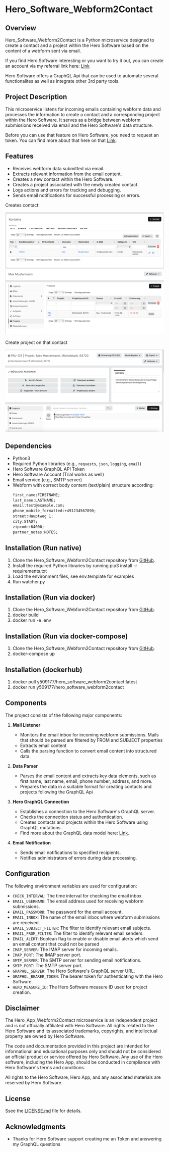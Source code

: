 # Hero_Software_Webform2Contact

## Overview
Hero_Software_Webform2Contact is a Python microservice designed to create a contact and a project within the Hero Software based on the content of a webform sent via email.

If you find Hero Software interesting or you want to try it out, you can create an account via my referral link here: [Link](https://hero-software.de/signup/helden-werben-helden?coupon=CzcIpg)

Hero Software offers a GraphQL Api that can be used to automate several functionalites as well as integrate other 3rd party tools.

## Project Description
This microservice listens for incoming emails containing webform data and processes the information to create a contact and a corresponding project within the Hero Software. It serves as a bridge between webform submissions received via email and the Hero Software's data structure.

Before you can use that feature on Hero Software, you need to request an token. You can find more about that here on that [Link](https://hero-software.de/api-doku/graphql-guide).

## Features
- Receives webform data submitted via email.
- Extracts relevant information from the email content.
- Creates a new contact within the Hero Software.
- Creates a project associated with the newly created contact.
- Logs actions and errors for tracking and debugging.
- Sends email notifications for successful processing or errors.


Creates contact:

![Contacts](/pics/contact.png)
![Contacts](/pics/contact_2.png)

Create project on that contact

![Projects](/pics/project.png)



## Dependencies
- Python3
- Required Python libraries (e.g., `requests`, `json`, `logging`, `email`)
- Hero Software GraphQL API Token
- Hero Software Account (Trial works as well)
- Email service (e.g., SMTP server)
- Webform with correct body content (text/plain) structure according:
    ```txt
    first_name:FIRSTNAME;
    last_name:LASTNAME;
    email:test@example.com;
    phone_mobile_formatted:+491234567890;
    street:Hauptweg 1;
    city:STADT;
    zipcode:64000;
    partner_notes:NOTES;
    ```

## Installation (Run native)
1. Clone the Hero_Software_Webform2Contact repository from [GitHub](https://github.com/your/repository).
2. Install the required Python libraries by running pip3 install -r requirements.txt
3. Load the environment files, see env.template for examples
4. Run watcher.py

## Installation (Run via docker)
1. Clone the Hero_Software_Webform2Contact repository from [GitHub](https://github.com/your/repository).
2. docker build
3. docker run -e .env

## Installation (Run via docker-compose)
1. Clone the Hero_Software_Webform2Contact repository from [GitHub](https://github.com/your/repository).
2. docker-compose up

## Installation (dockerhub)
1. docker pull y509177/hero_software_webform2contact:latest
2. docker run y509177/hero_software_webform2contact

## Components
The project consists of the following major components:

1. **Mail Listener**
   - Monitors the email inbox for incoming webform submissions. Mails that should be parsed are filtered by FROM and SUBJECT properties
   - Extracts email content
   - Calls the parsing function to convert email content into structured data.

2. **Data Parser**
   - Parses the email content and extracts key data elements, such as first name, last name, email, phone number, address, and more.
   - Prepares the data in a suitable format for creating contacts and projects following the GraphQL Api

3. **Hero GraphQL Connection**
   - Establishes a connection to the Hero Software's GraphQL server.
   - Checks the connection status and authentication.
   - Creates contacts and projects within the Hero Software using GraphQL mutations.
   - Find more about the GraphQL data model here: [Link](https://support.hero-software.de/hc/de/sections/360002779531-Schnittstellen).

4. **Email Notification**
   - Sends email notifications to specified recipients.
   - Notifies administrators of errors during data processing.

## Configuration
The following environment variables are used for configuration:

- `CHECK_INTERVAL`: The time interval for checking the email inbox.
- `EMAIL_USERNAME`: The email address used for receiving webform submissions.
- `EMAIL_PASSWORD`: The password for the email account.
- `EMAIL_INBOX`: The name of the email inbox where webform submissions are received.
- `EMAIL_SUBJECT_FILTER`: The filter to identify relevant email subjects.
- `EMAIL_FROM_FILTER`: The filter to identify relevant email senders.
- `EMAIL_ALERT`: Boolean flag to enable or disable email alerts which send an email content that could not be parsed
- `IMAP_SERVER`: The IMAP server for incoming emails.
- `IMAP_PORT`: The IMAP server port.
- `SMTP_SERVER`: The SMTP server for sending email notifications.
- `SMTP_PORT`: The SMTP server port.
- `GRAPHQL_SERVER`: The Hero Software's GraphQL server URL.
- `GRAPHQL_BEARER_TOKEN`: The bearer token for authenticating with the Hero Software.
- `HERO_MEASURE_ID`: The Hero Software measure ID used for project creation.


## Disclaimer

The Hero_App_Webform2Contact microservice is an independent project and is not officially affiliated with Hero Software. All rights related to the Hero Software and its associated trademarks, copyrights, and intellectual property are owned by Hero Software. 

The code and documentation provided in this project are intended for informational and educational purposes only and should not be considered an official product or service offered by Hero Software. Any use of the Hero software, including the Hero App, should be conducted in compliance with Hero Software's terms and conditions.

All rights to the Hero Software, Hero App, and any associated materials are reserved by Hero Software.

## License
Ssee the [LICENSE.md](LICENSE.md) file for details.

## Acknowledgments
- Thanks for Hero Software support creating me an Token and answering my GraphQL questions